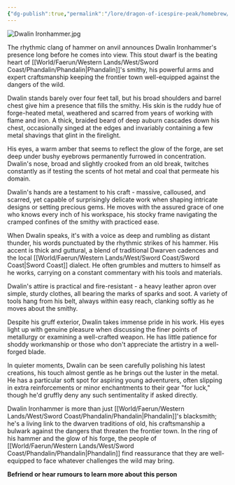 ```yaml
---
{"dg-publish":true,"permalink":"/lore/dragon-of-icespire-peak/homebrew/npcs/phandalin/dwalin-ironhammer/"}
---
```


![Dwalin Ironhammer.jpg](/img/user/Images/Characters/npcs/The%20Smithy/Dwalin%20Ironhammer.jpg)

The rhythmic clang of hammer on anvil announces Dwalin Ironhammer's presence long before he comes into view. This stout dwarf is the beating heart of [[World/Faerun/Western Lands/West/Sword Coast/Phandalin/Phandalin\|Phandalin]]'s smithy, his powerful arms and expert craftsmanship keeping the frontier town well-equipped against the dangers of the wild.

Dwalin stands barely over four feet tall, but his broad shoulders and barrel chest give him a presence that fills the smithy. His skin is the ruddy hue of forge-heated metal, weathered and scarred from years of working with flame and iron. A thick, braided beard of deep auburn cascades down his chest, occasionally singed at the edges and invariably containing a few metal shavings that glint in the firelight.

His eyes, a warm amber that seems to reflect the glow of the forge, are set deep under bushy eyebrows permanently furrowed in concentration. Dwalin's nose, broad and slightly crooked from an old break, twitches constantly as if testing the scents of hot metal and coal that permeate his domain.

Dwalin's hands are a testament to his craft - massive, calloused, and scarred, yet capable of surprisingly delicate work when shaping intricate designs or setting precious gems. He moves with the assured grace of one who knows every inch of his workspace, his stocky frame navigating the cramped confines of the smithy with practiced ease.

When Dwalin speaks, it's with a voice as deep and rumbling as distant thunder, his words punctuated by the rhythmic strikes of his hammer. His accent is thick and guttural, a blend of traditional Dwarven cadences and the local [[World/Faerun/Western Lands/West/Sword Coast/Sword Coast\|Sword Coast]] dialect. He often grumbles and mutters to himself as he works, carrying on a constant commentary with his tools and materials.

Dwalin's attire is practical and fire-resistant - a heavy leather apron over simple, sturdy clothes, all bearing the marks of sparks and soot. A variety of tools hang from his belt, always within easy reach, clanking softly as he moves about the smithy.

Despite his gruff exterior, Dwalin takes immense pride in his work. His eyes light up with genuine pleasure when discussing the finer points of metallurgy or examining a well-crafted weapon. He has little patience for shoddy workmanship or those who don't appreciate the artistry in a well-forged blade.

In quieter moments, Dwalin can be seen carefully polishing his latest creations, his touch almost gentle as he brings out the luster in the metal. He has a particular soft spot for aspiring young adventurers, often slipping in extra reinforcements or minor enchantments to their gear "for luck," though he'd gruffly deny any such sentimentality if asked directly.

Dwalin Ironhammer is more than just [[World/Faerun/Western Lands/West/Sword Coast/Phandalin/Phandalin\|Phandalin]]'s blacksmith; he's a living link to the dwarven traditions of old, his craftsmanship a bulwark against the dangers that threaten the frontier town. In the ring of his hammer and the glow of his forge, the people of [[World/Faerun/Western Lands/West/Sword Coast/Phandalin/Phandalin\|Phandalin]] find reassurance that they are well-equipped to face whatever challenges the wild may bring.

**Befriend or hear rumours to learn more about this person**